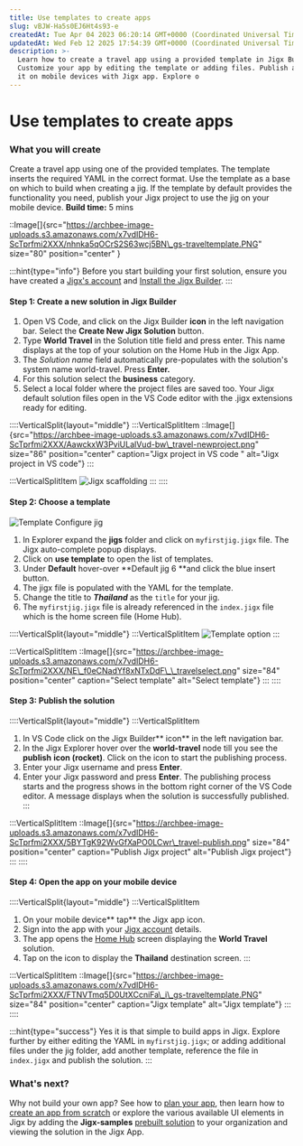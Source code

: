 ```yaml
---
title: Use templates to create apps
slug: vBJW-Ha5s0EJ6Ht4s93-e
createdAt: Tue Apr 04 2023 06:20:14 GMT+0000 (Coordinated Universal Time)
updatedAt: Wed Feb 12 2025 17:54:39 GMT+0000 (Coordinated Universal Time)
description: >-
  Learn how to create a travel app using a provided template in Jigx Builder.
  Customize your app by editing the template or adding files. Publish and access
  it on mobile devices with Jigx app. Explore o
---
```


# Use templates to create apps

### What you will create

Create a travel app using one of the provided templates. The template inserts the required YAML in the correct format. Use the template as a base on which to build when creating a jig. If the template by default provides the functionality you need, publish your Jigx project to use the jig on your mobile device. **Build time:** 5 mins

::Image\[]{src="https://archbee-image-uploads.s3.amazonaws.com/x7vdIDH6-ScTprfmi2XXX/nhnka5qOCrS2S63wcj5BN\_gs-traveltemplate.PNG" size="80" position="center" }

:::hint{type="info"} Before you start building your first solution, ensure you have created a [Jigx's account](creating-an-account.md) and [Install the Jigx Builder](install-the-jigx-builder.md). :::

#### Step 1: Create a new solution in Jigx Builder

1. Open VS Code, and click on the Jigx Builder **icon** in the left navigation bar. Select the **Create New Jigx Solution** button.
2. Type **World Travel** in the Solution title field and press enter. This name displays at the top of your solution on the Home Hub in the Jigx App.
3. The _Solution name_ field automatically pre-populates with the solution's system name world-travel. Press **Enter.**
4. For this solution select the **business** category.
5. Select a local folder where the project files are saved too. Your Jigx default solution files open in the VS Code editor with the .jigx extensions ready for editing.

::::VerticalSplit{layout="middle"} :::VerticalSplitItem ::Image\[]{src="https://archbee-image-uploads.s3.amazonaws.com/x7vdIDH6-ScTprfmi2XXX/AawckxW3PviULalVud-bw\_travel-newproject.png" size="86" position="center" caption="Jigx project in VS code " alt="Jigx project in VS code"} :::

:::VerticalSplitItem ![Jigx scaffolding](https://archbee-image-uploads.s3.amazonaws.com/x7vdIDH6-ScTprfmi2XXX/kuNAv26MpCnH8iF1IJAPJ_travel-scaffolding.png) ::: ::::

#### Step 2: Choose a template

![Template Configure jig](https://archbee-image-uploads.s3.amazonaws.com/x7vdIDH6-ScTprfmi2XXX/yD3-Ltvoz-MPpTWaSml9v_t-configure.gif)

1. In Explorer expand the **jigs** folder and click on `myfirstjig.jigx` file. The Jigx auto-complete popup displays.
2. Click on **use template** to open the list of templates.
3. Under **Default** hover-over \*\*Default jig 6 \*\*and click the blue insert button.
4. The jigx file is populated with the YAML for the template.
5. Change the title to _**Thailand**_ as the `title` for your jig.
6. The `myfirstjig.jigx` file is already referenced in the `index.jigx` file which is the home screen file (Home Hub).

::::VerticalSplit{layout="middle"} :::VerticalSplitItem ![Template option](https://archbee-image-uploads.s3.amazonaws.com/x7vdIDH6-ScTprfmi2XXX/TSiTR6hE6bPW1-TFYpW6j_travel-template.png) :::

:::VerticalSplitItem ::Image\[]{src="https://archbee-image-uploads.s3.amazonaws.com/x7vdIDH6-ScTprfmi2XXX/NE\_f0eCNadYf8xNTxDdF\_\_travelselect.png" size="84" position="center" caption="Select template" alt="Select template"} ::: ::::

#### Step 3: Publish the solution

::::VerticalSplit{layout="middle"} :::VerticalSplitItem

1. In VS Code click on the Jigx Builder\*\* icon\*\* in the left navigation bar.
2. In the Jigx Explorer hover over the **world-travel** node till you see the **publish** **icon (rocket)**. Click on the icon to start the publishing process.
3. Enter your Jigx username and press **Enter**.
4. Enter your Jigx password and press **Enter**. The publishing process starts and the progress shows in the bottom right corner of the VS Code editor. A message displays when the solution is successfully published. :::

:::VerticalSplitItem ::Image\[]{src="https://archbee-image-uploads.s3.amazonaws.com/x7vdIDH6-ScTprfmi2XXX/5BYTgK92WvGfXaPO0LCwr\_travel-publish.png" size="84" position="center" caption="Publish Jigx project" alt="Publish Jigx project"} ::: ::::

#### Step 4: Open the app on your mobile device

::::VerticalSplit{layout="middle"} :::VerticalSplitItem

1. On your mobile device\*\* tap\*\* the Jigx app icon.
2. Sign into the app with your [Jigx account](creating-an-account.md) details.
3. The app opens the [Home Hub](../building-apps-with-jigx/ui/home-hub/home-hub.md) screen displaying the **World Travel** solution.
4. Tap on the icon to display the **Thailand** destination screen. :::

:::VerticalSplitItem ::Image\[]{src="https://archbee-image-uploads.s3.amazonaws.com/x7vdIDH6-ScTprfmi2XXX/FTNVTmq5D0UtXCcniFa\_i\_gs-traveltemplate.PNG" size="84" position="center" caption="Jigx template" alt="Jigx template"} ::: ::::

:::hint{type="success"} Yes it is that simple to build apps in Jigx. Explore further by either editing the YAML in `myfirstjig.jigx`; or adding additional files under the jig folder, add another template, reference the file in `index.jigx` and publish the solution. :::

### What's next?

Why not build your own app? See how to [plan your app](planning-your-app/planning-your-app.md), then learn how to [create an app from scratch](create-an-app-from-scratch/create-an-app-from-scratch.md) or explore the various available UI elements in Jigx by adding the **Jigx-samples** [prebuilt solution](use-pre-built-solutions.md) to your organization and viewing the solution in the Jigx App.
